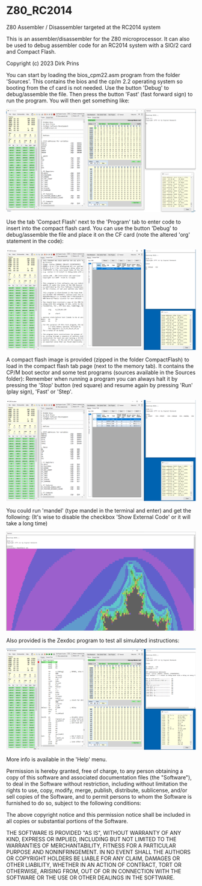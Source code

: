 # Z80_RC2014
Z80 Assembler / Disassembler targeted at the RC2014 system

This is an assembler/disassembler for the Z80 microprocessor. 
It can also be used to debug assembler code for an RC2014 system with a SIO/2 card and Compact Flash. 

Copyright (c) 2023 Dirk Prins

You can start by loading the bios_cpm22.asm program from the folder 'Sources'.
This contains the bios and the cp/m 2.2 operating system so booting from the cf card is not needed.
Use the button 'Debug' to debug/assemble the file.
Then press the button 'Fast' (fast forward sign) to run the program.
You will then get something like:

![Screenshot](ScreenShot1.png)

Use the tab 'Compact Flash' next to the 'Program' tab to enter code to insert into the compact flash card.
You can use the button 'Debug' to debug/assemble the file and place it on the CF card (note the altered 'org' statement in the code):

![Screenshot](ScreenShot2.png)

A compact flash image is provided (zipped in the folder CompactFlash) to load in the compact flash tab page (next to the memory tab).
It contains the CP/M boot sector and some test programs (sources available in the Sources folder):
Remember when running a program you can always halt it by pressing the 'Stop' button (red square) and resume again by pressing 'Run' (play sign), 'Fast' or 'Step'. 

![Screenshot](ScreenShot3.png)

You could run 'mandel' (type mandel in the terminal and enter) and get the following:
(It's wise to disable the checkbox 'Show External Code' or it will take a long time)

![Screenshot](ScreenShot4.png)

Also provided is the Zexdoc program to test all simulated instructions:

![Screenshot](ScreenShot5.png)

More info is available in the 'Help' menu.

Permission is hereby granted, free of charge, to any person obtaining a copy of this software and associated documentation files (the "Software"), to deal in the Software without restriction, including without limitation the rights to use, copy, modify, merge, publish, distribute, sublicense, and/or sell copies of the Software, and to permit persons to whom the Software is furnished to do so, subject to the following conditions:

The above copyright notice and this permission notice shall be included in all copies or substantial portions of the Software.

THE SOFTWARE IS PROVIDED "AS IS", WITHOUT WARRANTY OF ANY KIND, EXPRESS OR IMPLIED, INCLUDING BUT NOT LIMITED TO THE WARRANTIES OF MERCHANTABILITY, FITNESS FOR A PARTICULAR PURPOSE AND NONINFRINGEMENT. IN NO EVENT SHALL THE AUTHORS OR COPYRIGHT HOLDERS BE LIABLE FOR ANY CLAIM, DAMAGES OR OTHER LIABILITY, WHETHER IN AN ACTION OF CONTRACT, TORT OR OTHERWISE, ARISING FROM, OUT OF OR IN CONNECTION WITH THE SOFTWARE OR THE USE OR OTHER DEALINGS IN THE SOFTWARE.
